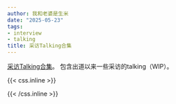 ```yaml
---
author: 我和老婆是生米
date: "2025-05-23"
tags:
- interview
- talking
title: 采访Talking合集
---
```


[采访Talking合集](https://interview.charlietalking.com)。 <!--more-->包含出道以来一些采访的talking（WIP）。


{{< css.inline >}}

<style>
.canon { background: white; width: 100%; height: auto; }
</style>

{{< /css.inline >}}